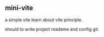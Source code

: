 ## mini-vite

a simple vite learn about vite principle.

should to write project reademe and config git.
